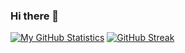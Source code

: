 ### Hi there 👋

[![My GitHub Statistics](https://github-readme-stats.vercel.app/api?username=paolosalvatori)](https://github.com/paolosalvatori/github-readme-stats)
[![GitHub Streak](http://github-readme-streak-stats.herokuapp.com?user=paolosalvatori&hide_border=true&date_format=j%20M%5B%20Y%5D)](https://git.io/streak-stats)

<!--
**paolosalvatori/paolosalvatori** is a ✨ _special_ ✨ repository because its `README.md` (this file) appears on your GitHub profile.

Here are some ideas to get you started:

- 🔭 I’m currently working on ...
- 🌱 I’m currently learning ...
- 👯 I’m looking to collaborate on ...
- 🤔 I’m looking for help with ...
- 💬 Ask me about ...
- 📫 How to reach me: ...
- 😄 Pronouns: ...
- ⚡ Fun fact: ...
-->
